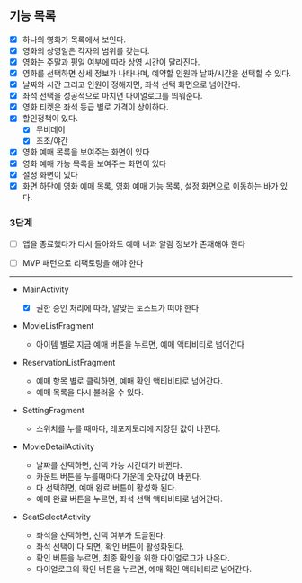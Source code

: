 ## 기능 목록

- [X] 하나의 영화가 목록에서 보인다.
- [X] 영화의 상영일은 각자의 범위를 갖는다.
- [X] 영화는 주말과 평일 여부에 따라 상영 시간이 달라진다.
- [X] 영화를 선택하면 상세 정보가 나타나며, 예약할 인원과 날짜/시간을 선택할 수 있다.
- [X] 날짜와 시간 그리고 인원이 정해지면, 좌석 선택 화면으로 넘어간다.
- [x] 좌석 선택을 성공적으로 마치면 다이얼로그를 띄워준다.
- [x] 영화 티켓은 좌석 등급 별로 가격이 상이하다.
- [X] 할인정책이 있다.
  - [X] 무비데이
  - [X] 조조/야간

- [x] 영화 예매 목록을 보여주는 화면이 있다
- [x] 영화 예매 가능 목록을 보여주는 화면이 있다
- [x] 설정 화면이 있다
- [x] 화면 하단에 영화 예매 목록, 영화 예매 가능 목록, 설정 화면으로 이동하는 바가 있다.

### 3단계
- [ ] 앱을 종료했다가 다시 돌아와도 예매 내과 알람 정보가 존재해야 한다
- [ ] MVP 패턴으로 리팩토링을 해야 한다



--------------------
- MainActivity
  - [x] 권한 승인 처리에 따라, 알맞는 토스트가 떠야 한다

- MovieListFragment
  - 아이템 별로 지금 예매 버튼을 누르면, 예매 액티비티로 넘어간다

- ReservationListFragment
  - 예매 항목 별로 클릭하면, 예매 확인 액티비티로 넘어간다. 
  - 예매 목록을 다시 불러올 수 있다.

- SettingFragment
  - 스위치를 누를 때마다, 레포지토리에 저장된 값이 바뀐다.

- MovieDetailActivity
  - 날짜를 선택하면, 선택 가능 시간대가 바뀐다.
  - 카운트 버튼을 누를때마다 가운데 숫자값이 바뀐다.
  - 다 선택하면, 예매 완료 버튼이 활성화 된다.
  - 예매 완료 버튼을 누르면, 좌석 선택 액티비티로 넘어간다.

- SeatSelectActivity
  - 좌석을 선택하면, 선택 여부가 토글된다.
  - 좌석 선택이 다 되면, 확인 버튼이 활성화된다.
  - 확인 버튼을 누르면, 최종 확인을 위한 다이얼로그가 나온다.
  - 다이얼로그의 확인 버튼을 누르면, 예매 확인 액티비티로 넘어간다.
